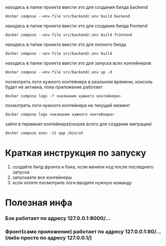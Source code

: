находясь в папке проекта ввести это для создания билда backend
```Dockerfile
docker compose --env-file src/backend/.env build backend
```

находясь в папке проекта ввести это для создания билда frontend
```Dockerfile
docker compose --env-file src/backend/.env build frontend
```

находясь в папке проекта ввести это для полного билда
```Dockerfile
docker compose --env-file src/backend/.env build
```

находясь в папке проекта ввести это для запуска всех контейнеров
```Dockerfile
docker compose --env-file src/backend/.env up -d
```

посмотреть логи нужного контейнера в реальном времени, консоль будет не активна, пока приложение работает
```Dockerfile
docker compose logs -f <название нужного контейнера>
```

посмотреть логи нужного контейнера на текущий момент
```Dockerfile
docker compose logs <название нужного контейнера>
```

зайти в терминал контейнера(скорее всего для создания миграции)
```Dockerfile
docker compose exec -it app /bin/sh
```

# Краткая инструкция по запуску
1. создаёте билд фронта и бэка, если меняли код после последнего запуска
2. запускаете все контейнеры
3. если хотите посмотрите логи вводите нужную команду


# Полезная инфа
### Бэк работает по адресу 127.0.0.1:8000/...

### Фронт(само приложение) работает по адресу 127.0.0.1:80/...(либо просто по адресу 127.0.0.1/)